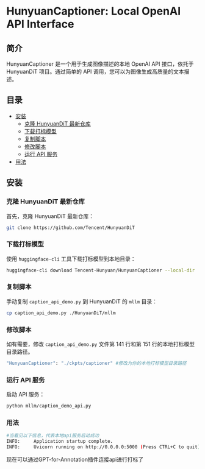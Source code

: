# HunyuanCaptioner: Local OpenAI API Interface

## 简介
HunyuanCaptioner 是一个用于生成图像描述的本地 OpenAI API 接口，依托于 HunyuanDiT 项目。通过简单的 API 调用，您可以为图像生成高质量的文本描述。

## 目录
- [安装](#安装)
  - [克隆 HunyuanDiT 最新仓库](#克隆-hunyuandit-最新仓库)
  - [下载打标模型](#下载打标模型)
  - [复制脚本](#复制脚本)
  - [修改脚本](#修改脚本)
  - [运行 API 服务](#运行-api-服务)
- [用法](#用法)

## 安装

### 克隆 HunyuanDiT 最新仓库
首先，克隆 HunyuanDiT 最新仓库：
```bash
git clone https://github.com/Tencent/HunyuanDiT
```

### 下载打标模型
使用 `huggingface-cli` 工具下载打标模型到本地目录：
```bash
huggingface-cli download Tencent-Hunyuan/HunyuanCaptioner --local-dir ./ckpts/captioner
```

### 复制脚本
手动复制 `caption_api_demo.py` 到 HunyuanDiT 的 `mllm` 目录：
```bash
cp caption_api_demo.py ./HunyuanDiT/mllm
```

### 修改脚本
如有需要，修改 `caption_api_demo.py` 文件第 141 行和第 151 行的本地打标模型目录路径。
```bash
"HunyuanCaptioner": "./ckpts/captioner" #修改为你的本地打标模型目录路径
```

### 运行 API 服务
启动 API 服务：
```bash
python mllm/caption_demo_api.py
```
### 用法
```bash
#当看见以下信息，代表本地api服务启动成功
INFO:     Application startup complete.
INFO:     Uvicorn running on http://0.0.0.0:5000 (Press CTRL+C to quit)
```
现在可以通过GPT-for-Annotation插件连接api进行打标了

